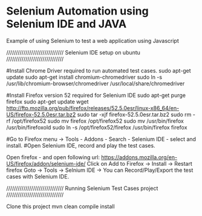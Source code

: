 # Selenium Automation using Selenium IDE and JAVA
Example of using Selenium to test a web application using Javascript


 //////////////////////////////
	Selenium IDE setup on ubuntu
 //////////////////////////////
  
 #Install Chrome Driver required to run automated test cases. 
sudo apt-get update
sudo apt-get install chromium-chromedriver
sudo ln -s /usr/lib/chromium-browser/chromedriver /usr/local/share/chromedriver

#Install Firefox version 52 required for Selenium IDE 
sudo apt-get purge firefox
sudo apt-get update
wget http://ftp.mozilla.org/pub/firefox/releases/52.5.0esr/linux-x86_64/en-US/firefox-52.5.0esr.tar.bz2
sudo tar -xjf  firefox-52.5.0esr.tar.bz2
sudo rm -rf /opt/firefox52
sudo mv firefox /opt/firefox52
sudo mv /usr/bin/firefox /usr/bin/firefoxold
sudo ln -s /opt/firefox52/firefox /usr/bin/firefox
firefox 

#Go to Firefox menu ->  Tools - Addons - Search - Selenium IDE - select and install. 
#Open Selenium IDE, record and play the test cases.
  
  Open firefox - and open following url:
  https://addons.mozilla.org/en-US/firefox/addon/selenium-ide/
  Click on Add to Firefox -> Install -> Restart firefox
  Goto -> Tools -> Selnium IDE ->
  You can Record/Play/Export the test cases with Selenium IDE.
 
 
 
 //////////////////////////////
	Running Selenium Test Cases project
 //////////////////////////////
 
Clone this project
mvn clean compile install
